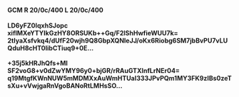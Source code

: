 #### GCM R 20/0c/400 L 20/0c/400
**LD6yFZ0IqxhSJopc**<br/>**xiflMXeYTYIkGzHY8ORSUKb++Gq/F2lShHwfieWUU7k=**<br/>**2tlyaXsfvkq4/dUfF20wjh9Q8GbpXQNleJJ/oKx6Riobg6SM7jbBvPU7vLUQduH8cHT0libCTiuq9+0E...**<br/><br/>
**+35j5kHRJhQfs+Ml**<br/>**SF2voG8+v0dZwYMY96y0+bjGR/rRAuGTXInfLrNEr04=**<br/>**q19MtgfKWnNUW5mMDMXxAuWmHTUaI333JPvPQm1MY3FK9zIBs0zeTsXu+vVwjgaRnVgoBANoRtLMHsSO...**